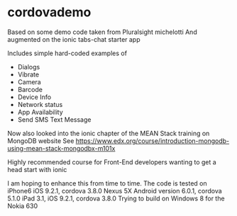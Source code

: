 # cordovademo
Based on some demo code taken from Pluralsight michelotti
And augmented on the ionic tabs-chat starter app

Includes simple hard-coded examples of
* Dialogs
* Vibrate
* Camera
* Barcode
* Device Info
* Network status
* App Availability
* Send SMS Text Message

Now also looked into the ionic chapter of the MEAN Stack training on MongoDB website
See https://www.edx.org/course/introduction-mongodb-using-mean-stack-mongodbx-m101x

Highly recommended course for Front-End developers wanting to get a head start with ionic

I am hoping to enhance this from time to time.
The code is tested on
iPhone6 iOS 9.2.1, cordova 3.8.0
Nexus 5X Android version 6.0.1, cordova 5.1.0
iPad 3.1, iOS 9.2.1, cordova 3.8.0
Trying to build on Windows 8 for the Nokia 630

